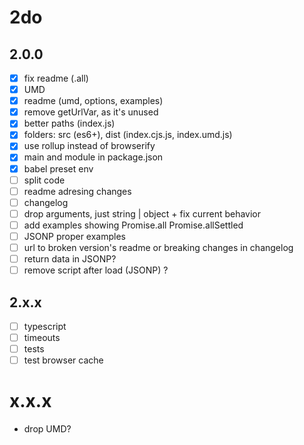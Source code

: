 # 2do

## 2.0.0

* [x] fix readme (.all)
* [x] UMD
* [x] readme (umd, options, examples)
* [x] remove getUrlVar, as it's unused
* [x] better paths (index.js)
* [x] folders: src (es6+), dist (index.cjs.js, index.umd.js)
* [x] use rollup instead of browserify
* [x] main and module in package.json
* [x] babel preset env
* [ ] split code
* [ ] readme adresing changes
* [ ] changelog
* [ ] drop arguments, just string | object + fix current behavior
* [ ] add examples showing Promise.all Promise.allSettled
* [ ] JSONP proper examples
* [ ] url to broken version's readme or breaking changes in changelog
* [ ] return data in JSONP?
* [ ] remove script after load (JSONP) ?

## 2.x.x
* [ ] typescript
* [ ] timeouts
* [ ] tests
* [ ] test browser cache

# x.x.x
* drop UMD?
